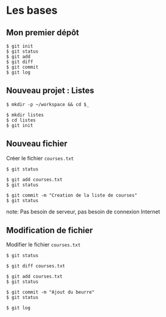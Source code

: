 # Les bases

## Mon premier dépôt

```shell
$ git init
$ git status
$ git add
$ git diff
$ git commit
$ git log

```


## Nouveau projet : Listes

```shell
$ mkdir -p ~/workspace && cd $_
```

```shell
$ mkdir listes
$ cd listes
$ git init
```


## Nouveau fichier

Créer le fichier `courses.txt`

```shell
$ git status
```

```shell
$ git add courses.txt
$ git status
```

```shell
$ git commit -m "Creation de la liste de courses"
$ git status
```

note:
    Pas besoin de serveur, pas besoin de connexion Internet


## Modification de fichier

Modifier le fichier `courses.txt`

```shell
$ git status
```

```shell
$ git diff courses.txt
```

```shell
$ git add courses.txt
$ git status
```

```shell
$ git commit -m "Ajout du beurre"
$ git status
```

```shell
$ git log
```